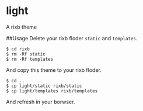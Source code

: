 light
================
A rixb theme

##Usage
Delete your rixb floder `static` and `templates`.

    $ cd rixb
    $ rm -Rf static
    $ rm -Rf templates

And copy this theme to your rixb floder.
	
	$ cd ..
	$ cp light/static rixb/static
	$ cp light/templates rixb/templates

And refresh in your borwser.